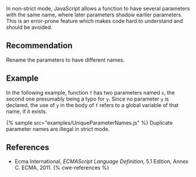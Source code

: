 In non-strict mode, JavaScript allows a function to have several parameters with the same name, where later parameters shadow earlier parameters. This is an error-prone feature which makes code hard to understand and should be avoided.


## Recommendation
Rename the parameters to have different names.


## Example
In the following example, function `f` has two parameters named `x`, the second one presumably being a typo for `y`. Since no parameter `y` is declared, the use of `y` in the body of `f` refers to a global variable of that name, if it exists.

{% sample src="examples/UniqueParameterNames.js" %}
Duplicate parameter names are illegal in strict mode.


## References
* Ecma International, *ECMAScript Language Definition*, 5.1 Edition, Annex C. ECMA, 2011.
{% cwe-references %}
